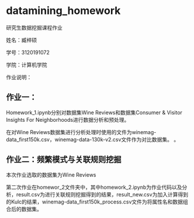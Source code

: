 # datamining_homework

研究生数据挖掘课程作业

姓名：臧梓硕

学号：3120191072

学院：计算机学院

作业说明：

## 作业一：
Homework_1.ipynb分别对数据集Wine Reviews和数据集Consumer & Visitor Insights For Neighborhoods进行数据分析和预处理。

在对Wine Reviews数据集进行分析处理时使用的文件为winemag-data_first150k.csv，winemag-data-130k-v2.csv文件作为对比数据集。
。
## 作业二：频繁模式与关联规则挖掘

本次作业选取的数据集为Wine Reviews

第二次作业在homewor_2文件夹中，其中homework_2.ipynb为作业代码以及分析，result.csv为进行关联规则挖掘得到的结果，result_new.csv为加入计算得到的Kulc的结果，winemag-data_first150k_process.csv文件为将属性名和数据组合后的数据集。
